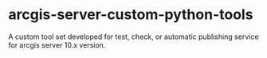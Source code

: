 # arcgis-server-custom-python-tools
A custom tool set developed for test, check, or automatic publishing service for arcgis server 10.x version.
